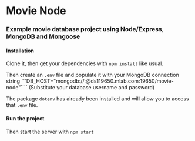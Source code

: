 # Movie Node

### Example movie database project using Node/Express, MongoDB and Mongoose

#### Installation
Clone it, then get your dependencies with `npm install` like usual.

Then create an `.env` file and populate it with your MongoDB connection string
```DB_HOST="mongodb://<dbuser>:<dbpassword>@ds119650.mlab.com:19650/movie-node"````
(Substitute your database username and password)

The package `dotenv` has already been installed and will allow you to access that `.env` file.

#### Run the project
Then start the server with `npm start`